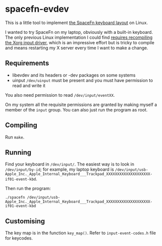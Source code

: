 spacefn-evdev
=============

This is a little tool to implement
[the SpaceFn keyboard layout](https://geekhack.org/index.php?topic=51069.0)
on Linux.

I wanted to try SpaceFn on my laptop, obviously with a built-in keyboard.
The only previous Linux implementation I could find
[requires recompiling the Xorg input driver](http://www.ljosa.com/~ljosa/software/spacefn-xorg/),
which is an impressive effort but is tricky to compile and means restarting my X server every time I want to make a change.


## Requirements


- libevdev
    and its headers or -dev packages on some systems
- uinput
    `/dev/uinput` must be present and you must have permission to read and write it

You also need permission to read `/dev/input/eventXX`.

On my system all the requisite permissions are granted by making myself a member of the `input` group.
You can also just run the program as root.

## Compiling

Run `make`.

## Running

Find your keyboard in `/dev/input/`.
The easiest way is to look in `/dev/input/by-id`;
for example, my laptop keyboard is
`/dev/input/usb-Apple_Inc._Apple_Internal_Keyboard___Trackpad_XXXXXXXXXXXXXXXXXXXX-if01-event-kbd`.

Then run the program:
```
./spacefn /dev/input/usb-Apple_Inc._Apple_Internal_Keyboard___Trackpad_XXXXXXXXXXXXXXXXXXXX-if01-event-kbd
```

## Customising

The key map is in the function `key_map()`. Refer to `input-event-codes.h` file for keycodes.

